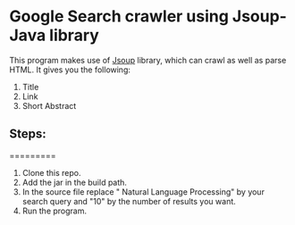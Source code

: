 # Google Search crawler using Jsoup- Java library

This program makes use of <a href="http://jsoup.org/download">Jsoup</a> library, which can crawl as well as parse HTML. It gives you the following:

1. Title
2. Link
3. Short Abstract

## Steps:
=========
1. Clone this repo.
2. Add the jar in the build path.
3. In the source file replace " Natural Language Processing" by your search query and "10" by the number of results you want.
4. Run the program.
